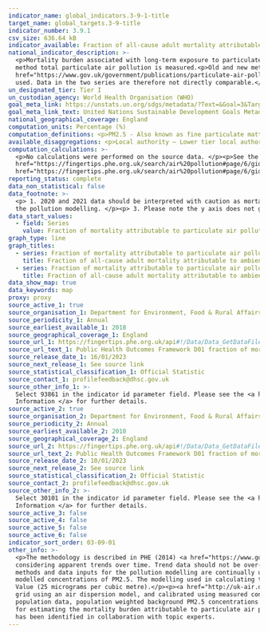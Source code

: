 ```yaml
---
indicator_name: global_indicators.3-9-1-title
target_name: global_targets.3-9-title
indicator_number: 3.9.1
csv_size: 636.64 kB
indicator_available: Fraction of all-cause adult mortality attributable to ambient particulate air pollution (measured as fine particulate matter, PM2.5)
national_indicator_description: >-
  <p>Mortality burden associated with long-term exposure to particulate air pollution at current levels, expressed as the percentage of annual deaths from all causes in those aged 30 and over.</p><p>In the old method only anthropogenic particulate air pollution is measured. In the new
  method total particulate air pollution is measured.<p>Old and new methods also use different concentration-response function (CRF) coefficients, which represents the relationship between a pollutant and an adverse effect on health. For the <a
  href="https://www.gov.uk/government/publications/particulate-air-pollution-effects-on-mortality">old method </a>a CRF of 1.06 was used. For the <a href="https://www.gov.uk/government/publications/particulate-air-pollution-quantifying-effects-on-mortality">new method</a> a CRF of 1.08 was
  used. Data in the two series are therefore not directly comparable.</p>
un_designated_tier: Tier I
un_custodian_agency: World Health Organisation (WHO)
goal_meta_link: https://unstats.un.org/sdgs/metadata/?Text=&Goal=3&Target=3.9
goal_meta_link_text: United Nations Sustainable Development Goals Metadata (PDF 866 KB)
national_geographical_coverage: England
computation_units: Percentage (%)
computation_definitions: <p>PM2.5 - Also known as fine particulate matter. PM2.5 is the mass (in micrograms) per cubic metre of air of individual particles with an aerodynamic diameter generally less than 2.5 micrometers.</p>
available_disaggregations: <p>Local authority – Lower tier local authority. Consists of Unitary Authorities and Districts. (pre Apr 2019)</p>
computation_calculations: >-
  <p>No calculations were performed on the source data. </p><p>See the Indicator Definitions and Supporting Information for the <a
  href="https://fingertips.phe.org.uk/search/air%20pollution#page/6/gid/1/pat/6/par/E12000001/ati/102/are/E06000047/iid/30101/age/230/sex/4/cat/-1/ctp/-1/yrr/1/cid/4/tbm/1"> old method</a> and the <a
  href="https://fingertips.phe.org.uk/search/air%20pollution#page/6/gid/1/pat/6/par/E12000001/ati/102/are/E06000047/iid/93861/age/230/sex/4/cat/-1/ctp/-1/yrr/1/cid/4/tbm/1"> new method</a> for more information.</p>
reporting_status: complete
data_non_statistical: false
data_footnote: >-
  <p> 1. 2020 and 2021 data should be interpreted with caution as mortality data include the effects of the COVID-19 pandemic. </p><p> 2. Caution should be taken when comparing year-to-year trends as these are influenced by both the weather and changes to the methods and data inputs for
  the pollution modelling. </p><p> 3. Please note the y axis does not go to 100% for ease of visualisation.
data_start_values:
  - field: Series
    value: Fraction of mortality attributable to particulate air pollution (new method)
graph_type: line
graph_titles:
  - series: Fraction of mortality attributable to particulate air pollution (old method)
    title: Fraction of all-cause adult mortality attributable to ambient anthropogenic particulate air pollution (measured as fine particulate matter, PM2.5)
  - series: Fraction of mortality attributable to particulate air pollution (new method)
    title: Fraction of all-cause adult mortality attributable to ambient particulate air pollution (measured as fine particulate matter, PM2.5) 
data_show_map: true
data_keywords: map
proxy: proxy
source_active_1: true
source_organisation_1: Department for Environment, Food & Rural Affairs (DEFRA) & Air Quality and Public Health - UK Health Security Agency
source_periodicity_1: Annual
source_earliest_available_1: 2018
source_geographical_coverage_1: England
source_url_1: https://fingertips.phe.org.uk/api#!/Data/Data_GetDataFileForOneIndicator
source_url_text_1: Public Health Outcomes Framework D01 fraction of mortality attributed to particulate air pollution (new method)
source_release_date_1: 16/01/2023
source_next_release_1: See source link
source_statistical_classification_1: Official Statistic
source_contact_1: profilefeedback@dhsc.gov.uk
source_other_info_1: >-
  Select 93861 in the indicator id parameter field. Please see the <a href="https://fingertips.phe.org.uk/search/air%20pollution#page/6/gid/1000043/pat/159/par/K02000001/ati/15/are/E92000001/iid/93861/age/230/sex/4/cat/-1/ctp/-1/yrr/1/cid/4/tbm/1"> Indicator Definitions and Supporting
  Information </a> for further details.
source_active_2: true
source_organisation_2: Department for Environment, Food & Rural Affairs (DEFRA) & Air Quality and Public Health - UK Health Security Agency
source_periodicity_2: Annual
source_earliest_available_2: 2010
source_geographical_coverage_2: England
source_url_2: https://fingertips.phe.org.uk/api#!/Data/Data_GetDataFileForOneIndicator
source_url_text_2: Public Health Outcomes Framework D01 fraction of mortality attributed to particulate air pollution (old method)
source_release_date_2: 10/01/2023
source_next_release_2: See source link
source_statistical_classification_2: Official Statistic
source_contact_2: profilefeedback@dhsc.gov.uk
source_other_info_2: >-
  Select 30101 in the indicator id parameter field. Please see the <a href="https://fingertips.phe.org.uk/search/air%20pollution#page/6/gid/1938132818/pat/159/par/K02000001/ati/15/are/E92000001/iid/30101/age/230/sex/4/cat/-1/ctp/-1/yrr/1/cid/4/tbm/1"> Indicator Definitions and Supporting
  Information </a> for further details.
source_active_3: false
source_active_4: false
source_active_5: false
source_active_6: false
indicator_sort_order: 03-09-01
other_info: >-
  <p>The methodology is described in PHE (2014) <a href="https://www.gov.uk/government/publications/estimating-local-mortality-burdens-associated-with-particulate-air-pollution">Estimating local mortality burdens associated with particulate air pollution</a>.</p><p>Caution is needed when
  considering apparent trends over time. Trend data should not be over-interpreted for a number of reasons - Concentrations of PM2.5  vary from year to year due to the weather. This variation due to weather is generally greater than the year to year variation from changes in emissions. The
  methods and data inputs for the pollution modelling are continually updated and improved.</p><p> Values for 2020 and 2021 should be interpreted with caution due to the effects of the COVID-19 pandemic.</p><p> There is no accepted way of fully quantifying the uncertainty associated with
  modelled concentrations of PM2.5. The modelling used in calculating the indicator meets the requirements of the EU's Directive 2008/50/EC on Ambient Air Quality that the uncertainty in modelled annual average PM2.5 concentrations should be no more than 50% in the region of the Limit
  Value (25 micrograms per cubic metre).</p><p><a href="http://uk-air.defra.gov.uk/data/pcm-data"> Modelled background PM2.5 data</a> are published on a 1km x 1km grid square basis by Defra. Background annual average PM2.5 concentrations for the year of interest are modelled on a 1km x 1km
  grid using an air dispersion model, and calibrated using measured concentrations taken from background sites in <a href="https://uk-air.defra.gov.uk/interactive-map">Defra’s Automatic Urban and Rural Network </a>. By approximating LA boundaries to the 1km by 1km grid, and using census
  population data, population weighted background PM2.5 concentrations for each lower tier LA are calculated. This work is completed under contract to Defra, as a small extension of its obligations under the Ambient Air Quality Directive (2008/50/EC). Concentrations of total PM2.5 are used
  for estimating the mortality burden attributable to particulate air pollution (COMEAP, 2022). This indicator is being used as an approximation of the UN SDG Indicator. Where possible, we will work to identify or develop UK data to meet the global indicator specification. This indicator
  has been identified in collaboration with topic experts.
---
```

